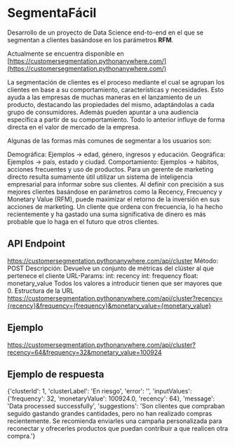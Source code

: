 # SegmentaFácil

Desarrollo de un proyecto de Data Science end-to-end en el que se segmentan a clientes basándose en los parámetros **RFM**.

Actualmente se encuentra disponible en [https://customersegmentation.pythonanywhere.com/](https://customersegmentation.pythonanywhere.com/)

La segmentación de clientes es el proceso mediante el cual se agrupan los clientes en base a su comportamiento, características y necesidades. Esto ayuda a las empresas de muchas maneras en el lanzamiento de un producto, destacando las propiedades del mismo, adaptándolas a cada grupo de consumidores. Además pueden apuntar a una audiencia específica a partir de su comportamiento. Todo lo anterior influye de forma directa en el valor de mercado de la empresa.

Algunas de las formas más comunes de segmentar a los usuarios son:

Demográfica: Ejemplos -> edad, género, ingresos y educación.
Geográfica: Ejemplos -> país, estado y ciudad.
Comportamiento: Ejemplos -> hábitos, acciones frecuentes y uso de productos.
Para un gerente de marketing directo resulta sumamente útil utilizar un sistema de inteligencia empresarial para informar sobre sus clientes. Al definir con precisión a sus mejores clientes basándose en parámetros como la Recency, Frecuency y Monetary Value (RFM), puede maximizar el retorno de la inversión en sus acciones de marketing. Un cliente que ordena con frecuencia, lo ha hecho recientemente y ha gastado una suma significativa de dinero es más probable que lo haga en el futuro que otros clientes.

## API Endpoint
https://customersegmentation.pythonanywhere.com/api/cluster
Método: POST
Descripción: Devuelve un conjunto de métricas del clúster al que pertenece el cliente
URL-Params: int: recency int: frequency float: monetary_value
Todos los valores a introducir tienen que ser mayores que 0.
Estructura de la URL
https://customersegmentation.pythonanywhere.com/api/cluster?recency={recency}&frequency={frequency}&monetary_value={monetary_value}

## Ejemplo
https://customersegmentation.pythonanywhere.com/api/cluster?recency=64&frequency=32&monetary_value=100924

## Ejemplo de respuesta
{'clusterId': 1,
 'clusterLabel': 'En riesgo',
 'error': '',
 'inputValues': {'frequency': 32,
                 'monetaryValue': 100924.0,
                 'recency': 64},
 'message': 'Data processed successfully',
 'suggestions': 'Son clientes que compraban seguido gastando grandes cantidades, pero no han realizado compras recientemente. Se recomienda enviarles una campaña personalizada para reconectar y ofrecerles productos que puedan contribuir a que realicen otra compra.'}
